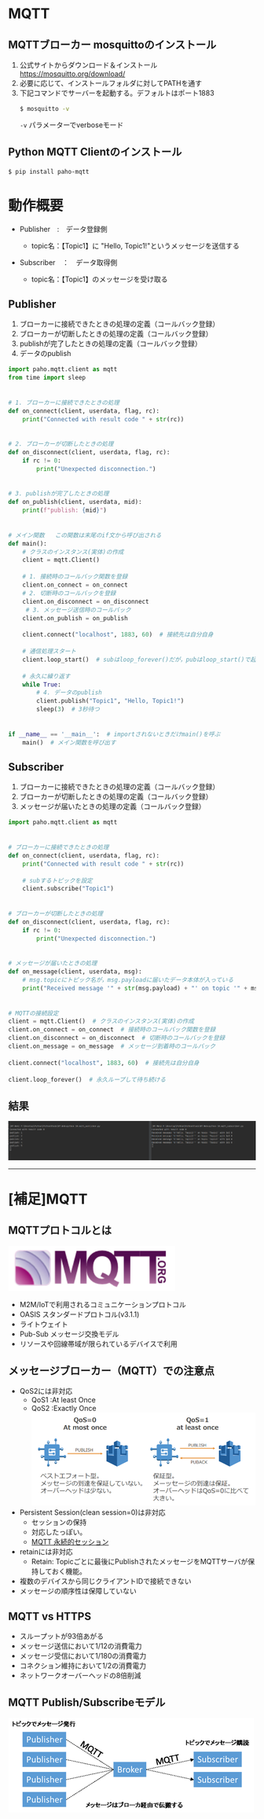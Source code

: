# MQTT

## MQTTブローカー mosquittoのインストール
1. 公式サイトからダウンロード＆インストール
  https://mosquitto.org/download/
2. 必要に応じて、インストールフォルダに対してPATHを通す
3. 下記コマンドでサーバーを起動する。デフォルトはポート1883
    ```sh
    $ mosquitto -v
    ```
    `-v` パラメーターでverboseモード
    
## Python MQTT Clientのインストール
```sh
$ pip install paho-mqtt
```
    
    
# 動作概要
- Publisher　:　データ登録側
    - topic名：【Topic1】に "Hello, Topic1!"というメッセージを送信する

- Subscriber　：　データ取得側
    - topic名：【Topic1】のメッセージを受け取る


## Publisher
1. ブローカーに接続できたときの処理の定義（コールバック登録）
2. ブローカーが切断したときの処理の定義（コールバック登録）
3. publishが完了したときの処理の定義（コールバック登録）
4. データのpublish

```python
import paho.mqtt.client as mqtt
from time import sleep


# 1. ブローカーに接続できたときの処理
def on_connect(client, userdata, flag, rc):
    print("Connected with result code " + str(rc))


# 2. ブローカーが切断したときの処理
def on_disconnect(client, userdata, flag, rc):
    if rc != 0:
        print("Unexpected disconnection.")


# 3. publishが完了したときの処理
def on_publish(client, userdata, mid):
    print(f"publish: {mid}")


# メイン関数   この関数は末尾のif文から呼び出される
def main():
    # クラスのインスタンス(実体)の作成
    client = mqtt.Client() 
    
    # 1. 接続時のコールバック関数を登録
    client.on_connect = on_connect  
    # 2. 切断時のコールバックを登録
    client.on_disconnect = on_disconnect  
     # 3. メッセージ送信時のコールバック
    client.on_publish = on_publish 

    client.connect("localhost", 1883, 60)  # 接続先は自分自身

    # 通信処理スタート
    client.loop_start()  # subはloop_forever()だが，pubはloop_start()で起動だけさせる

    # 永久に繰り返す
    while True:
        # 4. データのpublish
        client.publish("Topic1", "Hello, Topic1!")
        sleep(3)  # 3秒待つ


if __name__ == '__main__':  # importされないときだけmain()を呼ぶ
    main()  # メイン関数を呼び出す
```


## Subscriber
1. ブローカーに接続できたときの処理の定義（コールバック登録）
2. ブローカーが切断したときの処理の定義（コールバック登録）
3. メッセージが届いたときの処理の定義（コールバック登録）

```python
import paho.mqtt.client as mqtt


# ブローカーに接続できたときの処理
def on_connect(client, userdata, flag, rc):
    print("Connected with result code " + str(rc))
    
    # subするトピックを設定
    client.subscribe("Topic1")  


# ブローカーが切断したときの処理
def on_disconnect(client, userdata, flag, rc):
    if rc != 0:
        print("Unexpected disconnection.")


# メッセージが届いたときの処理
def on_message(client, userdata, msg):
    # msg.topicにトピック名が，msg.payloadに届いたデータ本体が入っている
    print("Received message '" + str(msg.payload) + "' on topic '" + msg.topic + "' with QoS " + str(msg.qos))


# MQTTの接続設定
client = mqtt.Client()  # クラスのインスタンス(実体)の作成
client.on_connect = on_connect  # 接続時のコールバック関数を登録
client.on_disconnect = on_disconnect  # 切断時のコールバックを登録
client.on_message = on_message  # メッセージ到着時のコールバック

client.connect("localhost", 1883, 60)  # 接続先は自分自身

client.loop_forever()  # 永久ループして待ち続ける
```


## 結果
![alt text](image/06.MQTT/image.png)



___

# [補足]MQTT

## MQTTプロトコルとは
![alt text](image/06.MQTT/image-1.png)
- M2M/IoTで利用されるコミュニケーションプロトコル
- OASIS スタンダードプロトコル(v3.1.1)
- ライトウェイト
- Pub-Sub メッセージ交換モデル
- リソースや回線帯域が限られているデバイスで利用

## メッセージブローカー（MQTT）での注意点
- QoS2には非対応
    - QoS1 :At least Once
    - QoS2 :Exactly Once
    ![alt text](image/06.MQTT/image-2.png)
- Persistent Session(clean session=0)は非対応
    - セッションの保持
    - 対応したっぽい。　
    - [MQTT 永続的セッション](https://docs.aws.amazon.com/ja_jp/iot/latest/developerguide/mqtt-persistent-sessions.html)
- retainには非対応
    - Retain: Topicごとに最後にPublishされたメッセージをMQTTサーバが保持しておく機能。
- 複数のデバイスから同じクライアントIDで接続できない
- メッセージの順序性は保障していない

## MQTT vs HTTPS
- スループットが93倍あがる
- メッセージ送信において1/12の消費電力
- メッセージ受信において1/180の消費電力
- コネクション維持において1/2の消費電力
- ネットワークオーバーヘッドの8倍削減

## MQTT Publish/Subscribeモデル
![alt text](image/06.MQTT/image-3.png)

